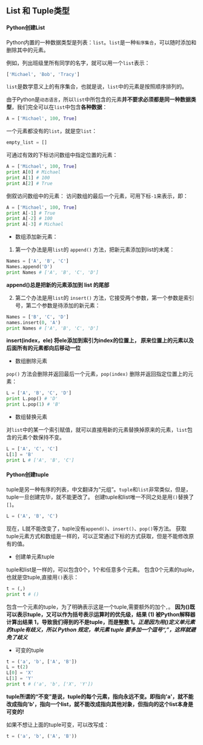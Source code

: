 ## List 和 Tuple类型

#### Python创建List

Python内置的一种数据类型是列表：`list`。`list`是一种`有序集合`，可以随时添加和删除其中的元素。

例如，列出班级里所有同学的名字，就可以用一个`list`表示：

```Python {.line-numbers}
['Michael', 'Bob', 'Tracy']
```

`list`是数学意义上的有序集合，也就是说，`list`中的元素是按照顺序排列的。

由于Python是`动态语言`，所以`list`中所包含的元素**并不要求必须都是同一种数据类型**，我们完全可以在`list`中包含**各种数据**：

```Python {.line-numbers}
A = ['Michael', 100, True]
```

一个元素都没有的`list`，就是空`list`：

```Python {.line-numbers}
empty_list = []
```

可通过有效的下标访问数组中指定位置的元素：

```Python {.line-numbers}
A = ['Michael', 100, True]
print A[0] # Michael
print A[1] # 100
print A[2] # True
```

倒叙访问数组中的元素：
访问数组的最后一个元素，可用下标`-1`来表示，即：

```Python {.line-numbers}
A = ['Michael', 100, True]
print A[-1] # True
print A[-2] # 100
print A[-3] # Michael
```

* 数组添加新元素：

1. 第一个办法是用`list`的 `append()` 方法，把新元素添加到list的末尾：

```Python {.line-numbers}
Names = ['A', 'B', 'C']
Names.append('D')
print Names # ['A', 'B', 'C', 'D']
```

**append()总是把新的元素添加到 list 的尾部**

2. 第二个办法是用`list`的 `insert()` 方法，它接受两个参数，第一个参数是索引号，第二个参数是待添加的新元素：

```Python {.line-numbers}
Names = ['B', 'C', 'D']
names.insert(0, 'A')
print Names # ['A', 'B', 'C', 'D']
```

**insert(index，ele) 将ele添加到索引为index的位置上， 原来位置上的元素以及后面所有的元素都向后移动一位**

 * 数组删除元素

`pop()` 方法会删除并返回最后一个元素，`pop(index)` 删除并返回指定位置上的元素：
```Python {.line-numbers}
L = ['A', 'B', 'C', 'D']
print L.pop() # 'D'
print L.pop(1) # 'B'
```

* 数组替换元素

对`list`中的某一个索引赋值，就可以直接用新的元素替换掉原来的元素，`list`包含的元素个数保持不变。

```Python {.line-numbers}
L = ['A', 'C', 'C']
L[1] = 'B'
print L # ['A', 'B', 'C']
```

#### Python创建tuple

tuple是另一种有序的列表，中文翻译为“元组”。`tuple`和`list`非常类似，但是，tuple一旦创建完毕，就不能更改了。
创建tuple和list唯一不同之处是用`()`替换了`[]`。
```Python {.line-numbers}
L = ('A', 'B', 'C')
```
现在，L就不能改变了，tuple没有`append()`、`insert()`、`pop()`等方法。
获取tuple元素方式和数组是一样的，可以正常通过下标的方式获取，但是不能修改原有的值。

* 创建单元素tuple

tuple和list是一样的，可以包含0个，1个和任意多个元素。
包含0个元素的tuple，也就是空tuple,直接用`()`表示：

```Python {.line-numbers}
t = (,)
print t # ()
```
包含一个元素的tuple，为了明确表示这是一个tuple,需要额外的加个`,`。
**因为()既可以表示tuple，又可以作为括号表示运算时的优先级，结果 (1) 被Python解释器计算出结果 1，导致我们得到的不是tuple，而是整数 1。*正是因为用()定义单元素的tuple有歧义，所以 Python 规定，单元素 tuple 要多加一个逗号“,”，这样就避免了歧义***

* 可变的tuple

```Python {.line-numbers}
t = ('a', 'b', ['A', 'B'])
L = t(2)
L[0] = 'X'
L[1] = 'Y'
print t # ('a', 'b', ['X', 'Y'])
```

**tuple所谓的“不变”是说，tuple的每个元素，指向永远不变。即指向'a'，就不能改成指向'b'，指向一个list，就不能改成指向其他对象，但指向的这个list本身是可变的!**

如果不想让上面的tuple可变，可以改写成：
```Python {.line-numbers}
t = ('a', 'b', ('A', 'B'))
```
